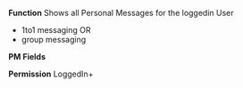 **Function**
Shows all Personal Messages for the loggedin User

- 1to1 messaging
OR
- group messaging

**PM Fields**



**Permission**
LoggedIn+
